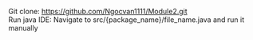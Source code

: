 Git clone: https://github.com/Ngocvan1111/Module2.git  
Run java IDE:
Navigate to src/{package_name}/file_name.java and run it manually
